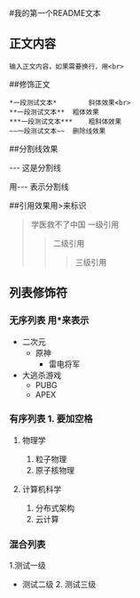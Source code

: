 #我的第一个README文本

## 正文内容
	输入正文内容，如果需要换行，用<br>

##修饰正文
	
	*一段测试文本*		斜体效果<br>
	**一段测试文本**	粗体效果
	***一段测试文本***	粗斜体效果
	~~一段测试文本~~ 	删除线效果

##分割线效果

--- 这是分割线

用\-\-\- 表示分割线

##引用效果用\>来标识

>学医救不了中国 一级引用
>>二级引用
>>>三级引用

## 列表修饰符
### 无序列表 用\*来表示
* 二次元
  * 原神
    * 雷电将军
* 大逃杀游戏
  * PUBG
  * APEX

### 有序列表 1. 要加空格
1. 物理学
   1. 粒子物理
   2. 原子核物理

2. 计算机科学
   1. 分布式架构
   2. 云计算

### 混合列表
1.测试一级
  * 测试二级
    2. 测试三级
